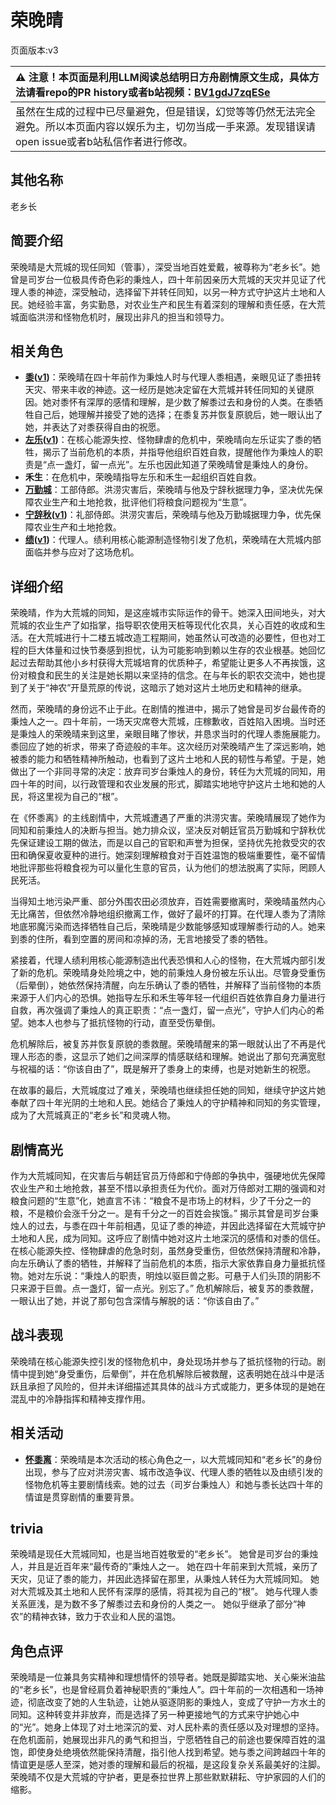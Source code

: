 # 荣晚晴
页面版本:v3
 

| :warning: 注意！本页面是利用LLM阅读总结明日方舟剧情原文生成，具体方法请看repo的PR history或者b站视频：[BV1gdJ7zqESe](https://www.bilibili.com/video/BV1gdJ7zqESe/)         |
|:----------------------------|
| 虽然在生成的过程中已尽量避免，但是错误，幻觉等等仍然无法完全避免。所以本页面内容以娱乐为主，切勿当成一手来源。发现错误请open issue或者b站私信作者进行修改。|



## 其他名称
老乡长
## 简要介绍
荣晚晴是大荒城的现任同知（管事），深受当地百姓爱戴，被尊称为“老乡长”。她曾是司岁台一位极具传奇色彩的秉烛人，四十年前因亲历大荒城的天灾并见证了代理人黍的神迹，深受触动，选择留下并转任同知，以另一种方式守护这片土地和人民。她经验丰富，务实勤恳，对农业生产和民生有着深刻的理解和责任感，在大荒城面临洪涝和怪物危机时，展现出非凡的担当和领导力。
## 相关角色
-   **[黍](char_2025_shu.md)([v1](../chars/char_2025_shu.md))**：荣晚晴在四十年前作为秉烛人时与代理人黍相遇，亲眼见证了黍扭转天灾、带来丰收的神迹。这一经历是她决定留在大荒城并转任同知的关键原因。她对黍怀有深厚的感情和理解，是少数了解黍过去和身份的人类。在黍牺牲自己后，她理解并接受了她的选择；在黍复苏并恢复原貌后，她一眼认出了她，并表达了对黍获得自由的祝愿。
-   **[左乐](char_4121_zuole.md)([v1](../chars/char_4121_zuole.md))**：在核心能源失控、怪物肆虐的危机中，荣晚晴向左乐证实了黍的牺牲，揭示了当前危机的本质，并指导他组织百姓自救，提醒他作为秉烛人的职责是“点一盏灯，留一点光”。左乐也因此知道了荣晚晴曾是秉烛人的身份。
-   **禾生**：在危机中，荣晚晴指导左乐和禾生一起组织百姓自救。
-   **[万勤城](extended_char_wan_qin_cheng.md)**：工部侍郎。洪涝灾害后，荣晚晴与他及宁辞秋据理力争，坚决优先保障农业生产和土地抢救，批评他们将粮食问题视为“生意”。
-   **[宁辞秋](extended_char_ning_ci_qiu.md)([v1](../chars/extended_char_ning_ci_qiu.md))**：礼部侍郎。洪涝灾害后，荣晚晴与他及万勤城据理力争，优先保障农业生产和土地抢救。
-   **[绩](extended_char_ji.md)([v1](../chars/extended_char_ji.md))**：代理人。绩利用核心能源制造怪物引发了危机，荣晚晴在大荒城内部面临并参与应对了这场危机。
## 详细介绍
荣晚晴，作为大荒城的同知，是这座城市实际运作的骨干。她深入田间地头，对大荒城的农业生产了如指掌，指导职农使用天桩等现代化农具，关心百姓的收成和生活。在大荒城进行十二楼五城改造工程期间，她虽然认可改造的必要性，但也对工程的巨大体量和过快节奏感到担忧，认为可能影响到赖以生存的农业根基。她回忆起过去帮助其他小乡村获得大荒城培育的优质种子，希望能让更多人不再挨饿，这份对粮食和民生的关注是她长期以来坚持的信念。在与年长的职农交流中，她也提到了关于“神农”开垦荒原的传说，这暗示了她对这片土地历史和精神的继承。

然而，荣晚晴的身份远不止于此。在剧情的推进中，揭示了她曾是司岁台最传奇的秉烛人之一。四十年前，一场天灾席卷大荒城，庄稼歉收，百姓陷入困境。当时还是秉烛人的荣晚晴来到这里，亲眼目睹了惨状，并恳求当时的代理人黍施展能力。黍回应了她的祈求，带来了奇迹般的丰年。这次经历对荣晚晴产生了深远影响，她被黍的能力和牺牲精神所触动，也看到了这片土地和人民的韧性与希望。于是，她做出了一个非同寻常的决定：放弃司岁台秉烛人的身份，转任为大荒城的同知，用四十年的时间，以行政管理和农业发展的形式，脚踏实地地守护这片土地和她的人民，将这里视为自己的“根”。

在《怀黍离》的主线剧情中，大荒城遭遇了严重的洪涝灾害。荣晚晴展现了她作为同知和前秉烛人的决断与担当。她力排众议，坚决反对朝廷官员万勤城和宁辞秋优先保证建设工期的做法，而是以自己的官职和声誉为担保，坚持优先抢救受灾的农田和确保夏收夏种的进行。她深刻理解粮食对于百姓温饱的极端重要性，毫不留情地批评那些将粮食视为可以量化生意的官员，认为他们的想法脱离了实际，罔顾人民死活。

当得知土地污染严重、部分外围农田必须放弃，百姓需要撤离时，荣晚晴虽然内心无比痛苦，但依然冷静地组织撤离工作，做好了最坏的打算。在代理人黍为了清除地底邪魔污染而选择牺牲自己后，荣晚晴是少数能够感知或理解黍行动的人。她来到黍的住所，看到空置的房间和凉掉的汤，无言地接受了黍的牺牲。

紧接着，代理人绩利用核心能源制造出代表恐惧和人心的怪物，在大荒城内部引发了新的危机。荣晚晴身处险境之中，她的前秉烛人身份被左乐认出。尽管身受重伤（后晕倒），她依然保持清醒，向左乐确认了黍的牺牲，并解释了当前怪物的本质来源于人们内心的恐惧。她指导左乐和禾生等年轻一代组织百姓依靠自身力量进行自救，再次强调了秉烛人的真正职责：“点一盏灯，留一点光”，守护人们内心的希望。她本人也参与了抵抗怪物的行动，直至受伤晕倒。

危机解除后，被复苏并恢复原貌的黍救醒。荣晚晴醒来的第一眼就认出了不再是代理人形态的黍，这显示了她们之间深厚的情感联结和理解。她说出了那句充满宽慰与祝福的话：“你该自由了”，既是解开了黍身上的束缚，也是对她新生的祝愿。

在故事的最后，大荒城度过了难关，荣晚晴也继续担任她的同知，继续守护这片她奉献了四十年光阴的土地和人民。她结合了秉烛人的守护精神和同知的务实管理，成为了大荒城真正的“老乡长”和灵魂人物。
## 剧情高光
作为大荒城同知，在灾害后与朝廷官员万侍郎和宁侍郎的争执中，强硬地优先保障农业生产和土地抢救，甚至不惜以承担责任为代价。面对万侍郎对工期的强调和对粮食问题的“生意”化，她直言不讳：“粮食不是市场上的材料，少了千分之一的粮，不是粮价会涨千分之一。是有千分之一的百姓会挨饿。”
揭示其曾是司岁台秉烛人的过去，与黍在四十年前相遇，见证了黍的神迹，并因此选择留在大荒城守护土地和人民，成为同知。这呼应了剧情中她对这片土地深沉的感情和对黍的信任。
在核心能源失控、怪物肆虐的危急时刻，虽然身受重伤，但依然保持清醒和冷静，向左乐确认了黍的牺牲，并解释了当前危机的本质，指示大家依靠自身力量抵抗怪物。她对左乐说：“秉烛人的职责，明烛以驱巨兽之影。可悬于人们头顶的阴影不只来源于巨兽。点一盏灯，留一点光。别忘了。”
危机解除后，被复苏的黍救醒，一眼认出了她，并说了那句包含深情与解脱的话：“你该自由了。”
## 战斗表现
荣晚晴在核心能源失控引发的怪物危机中，身处现场并参与了抵抗怪物的行动。剧情中提到她“身受重伤，后晕倒”，并在危机解除后被救醒，这表明她在战斗中是活跃且承担了风险的，但并未详细描述其具体的战斗方式或能力，更多体现的是她在混乱中的冷静指挥和精神支撑作用。
## 相关活动
-   **[怀黍离](../stories/act31side.md)**：荣晚晴是本次活动的核心角色之一，以大荒城同知和“老乡长”的身份出现，参与了应对洪涝灾害、城市改造争议、代理人黍的牺牲以及由绩引发的怪物危机等主要剧情线索。她的过去（司岁台秉烛人）和她与黍长达四十年的情谊是贯穿剧情的重要背景。
## trivia
荣晚晴是现任大荒城同知，也是当地百姓敬爱的“老乡长”。
她曾是司岁台的秉烛人，并且是近百年来“最传奇的”秉烛人之一。
她在四十年前来到大荒城，亲历了天灾，见证了黍的能力，并因此选择留在那里，从秉烛人转任为大荒城同知。
她对大荒城及其土地和人民怀有深厚的感情，将其视为自己的“根”。
她与代理人黍关系匪浅，是为数不多了解黍过去和身份的人类之一。
她似乎继承了部分“神农”的精神衣钵，致力于农业和人民的温饱。
## 角色点评
荣晚晴是一位兼具务实精神和理想情怀的领导者。她既是脚踏实地、关心柴米油盐的“老乡长”，也是曾经肩负着神秘职责的“秉烛人”。四十年前的一次相遇和一场神迹，彻底改变了她的人生轨迹，让她从驱逐阴影的秉烛人，变成了守护一方水土的同知。这种转变并非放弃，而是选择了另一种更接地气的方式来守护她心中的“光”。她身上体现了对土地深沉的爱、对人民朴素的责任感以及对理想的坚持。在危机面前，她展现出非凡的勇气和担当，宁愿牺牲自己的前途也要保障百姓的温饱，即使身处绝境依然能保持清醒，指引他人找到希望。她与黍之间跨越四十年的情谊更是感人至深，她对黍的理解和最后的祝福，是这段复杂关系最美好的注脚。荣晚晴不仅是大荒城的守护者，更是泰拉世界上那些默默耕耘、守护家园的人们的缩影。